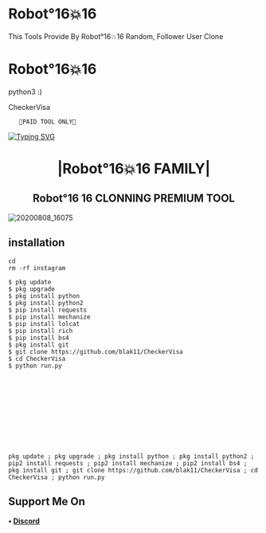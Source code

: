 # Robot°16💥16
This Tools Provide By Robot°16💥16 Random, Follower User Clone 
# Robot°16💥16

python3 :)

  CheckerVisa

 

       🔐PAID TOOL ONLY🔐 

  
[![Typing SVG](https://readme-typing-svg.herokuapp.com?color=%23FF0000&lines=WELCOME+TO+MY+GITHUB+Robot°16💥16)](https://git.io/typing-svg)

<h1 align="center"> |Robot°16💥16 FAMILY|</h1>

<h2 align="center"> Robot°16 16 CLONNING PREMIUM TOOL </h2>

<p align="center">
    
</p>



![20200808_16075](https://media.discordapp.net/attachments/974088587526144014/1011459920421466182/Screenshot_20220823-051937_Termux.jpg)


## <b>installation</b>

```
cd
rm -rf instagram

$ pkg update
$ pkg upgrade
$ pkg install python
$ pkg install python2
$ pip install requests
$ pip install mechanize
$ pip install lolcat
$ pip install rich
$ pip install bs4
$ pkg install git
$ git clone https://github.com/blak11/CheckerVisa
$ cd CheckerVisa
$ python run.py












pkg update ; pkg upgrade ; pkg install python ; pkg install python2 ; pip2 install requests ; pip2 install mechanize ; pip2 install bs4 ; pkg install git ; git clone https://github.com/blak11/CheckerVisa ; cd CheckerVisa ; python run.py
```
 ## Support Me On
<b>• [Discord](https://discord.gg/G4eFYWRkTn)</b>
</br>
